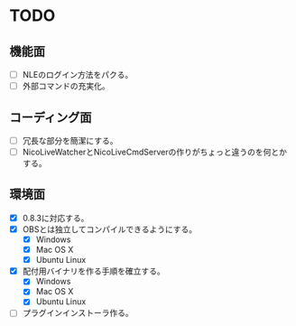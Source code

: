 # TODO

## 機能面

* [ ] NLEのログイン方法をパクる。
* [ ] 外部コマンドの充実化。

## コーディング面

* [ ] 冗長な部分を簡潔にする。
* [ ] NicoLiveWatcherとNicoLiveCmdServerの作りがちょっと違うのを何とかする。

## 環境面

* [x] 0.8.3に対応する。
* [x] OBSとは独立してコンパイルできるようにする。
    * [x] Windows
    * [x] Mac OS X
    * [x] Ubuntu Linux
* [x] 配付用バイナリを作る手順を確立する。
    * [x] Windows
    * [x] Mac OS X
    * [x] Ubuntu Linux
* [ ] プラグインインストーラ作る。
